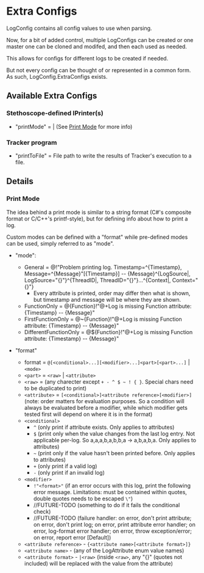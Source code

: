 # Extra Configs

LogConfig contains all config values to use when parsing.

Now, for a bit of added control, multiple LogConfigs can be created or one master one can be cloned and modifed, and then each used as needed.

This allows for configs for different logs to be created if needed.

But not every config can be thought of or represented in a common form. As such, LogConfig.ExtraConfigs exists.

## Available Extra Configs

### Stethoscope-defined IPrinter(s)

- "printMode" = <Mode> | <Format> (See [Print Mode](#print-mode) for more info)

### Tracker program

- "printToFile" = File path to write the results of Tracker's execution to a file.

## Details

### Print Mode

The idea behind a print mode is similar to a string format (C#'s composite format or C/C++'s printf-style), but for defining info about how to print a log.

Custom modes can be defined with a "format" while pre-defined modes can be used, simply referred to as "mode".

- "mode":
    - General = @!"Problem printing log. Timestamp=^{Timestamp}, Message=^{Message}"[{Timestamp}] -- {Message}^{LogSource|, LogSource="{}"}^{ThreadID|, ThreadID="{}"}...^{Context|, Context="{}"}
        - Every attribute is printed, order may differ then what is shown, but timestamp and message will be where they are shown.
    - FunctionOnly = @{Function}!"@+Log is missing Function attribute: {Timestamp} -- {Message}"
    - FirstFunctionOnly = @~{Function}!"@+Log is missing Function attribute: {Timestamp} -- {Message}"
    - DifferentFunctionOnly = @${Function}!"@+Log is missing Function attribute: {Timestamp} -- {Message}"

- "format"
    - format = `@[<conditional>...][<modifier>...]<part>[<part>...]` | `<mode>`
    - `<part>` = `<raw>` | `<attribute>`
    - `<raw>` = (any charecter except `+ - ^ $ ~ ! { }`. Special chars need to be duplicated to print)
    - `<attribute>` = `[<conditional>]<attribute reference>[<modifier>]` (note: order matters for evaluation purposes. So a condition will always be evaluated before a modifier, while which modifier gets tested first will depend on where it is in the format)
    - `<conditional>`
        - `^` (only print if attribute exists. Only applies to attributes)
        - `$` (print only when the value changes from the last log entry. Not applicable per-log. So a,a,a,b,a,b,b,a -> a,b,a,b,a. Only applies to attributes)
        - `~` (print only if the value hasn't been printed before. Only applies to attributes)
        - `+` (only print if a valid log)
        - `-` (only print if an invalid log)
    - `<modifier>`
        - `!"<format>"` (if an error occurs with this log, print the following error message. Limitations: must be contained within quotes, double quotes needs to be escaped `\"`)
        - //FUTURE-TODO (something to do if it fails the conditional check)
        - //FUTURE-TODO (failure handler: on error, don't print attribute; on error, don't print log; on error, print attribute error handler; on error, log-format error handler; on error, throw exception/error; on error, report error [Default])
    - `<attribute reference>` - `{<attribute name>[<attribute format>]}`
    - `<attribute name>` - (any of the LogAttribute enum value names)
    - `<attribute format>` - `|<raw>` (inside `<raw>`, any "{}" (quotes not included) will be replaced with the value from the attribute)
